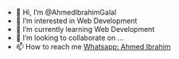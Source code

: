- 👋 Hi, I’m @AhmedIbrahimGalal
- 👀 I’m interested in Web Development
- 🌱 I’m currently learning Web Development
- 💞️ I’m looking to collaborate on ...
- 📫 How to reach me <a href="https://wa.me/+201111971290" target="_blank">Whatsapp: Ahmed Ibrahim<a/>

<!---
AhmedIbrahimGalal/AhmedIbrahimGalal is a ✨ special ✨ repository because its `README.md` (this file) appears on your GitHub profile.
You can click the Preview link to take a look at your changes.
--->
